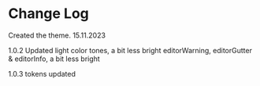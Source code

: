 # Change Log

Created the theme. 15.11.2023

1.0.2
Updated light color tones, a bit less bright
editorWarning, editorGutter & editorInfo, a bit less bright

1.0.3
tokens updated
